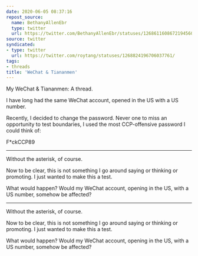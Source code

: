 ```yaml
---
date: 2020-06-05 08:37:16
repost_source:
  name: BethanyAllenEbr
  type: twitter
  url: https://twitter.com/BethanyAllenEbr/statuses/1268611608672194560/
source: twitter
syndicated:
- type: twitter
  url: https://twitter.com/roytang/statuses/1268824196706037761/
tags:
- threads
title: 'WeChat & Tiananmen'
---
```


My WeChat &amp; Tiananmen: A thread.

I have long had the same WeChat account, opened in the US with a US number. 

Recently, I decided to change the password. Never one to miss an opportunity to test boundaries, I used the most CCP-offensive password I could think of:

F*ckCCP89

---

Without the asterisk, of course.

Now to be clear, this is not something I go around saying or thinking or promoting. I just wanted to make this a test.

What would happen? Would my WeChat account, opening in the US, with a US number, somehow be affected?

---

Without the asterisk, of course.

Now to be clear, this is not something I go around saying or thinking or promoting. I just wanted to make this a test.

What would happen? Would my WeChat account, opening in the US, with a US number, somehow be affected?